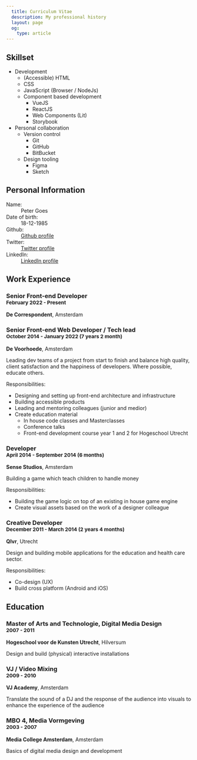 ```yaml
---
  title: Curriculum Vitae
  description: My professional history
  layout: page
  og:
    type: article
---
```

<div class="top">
  <div>
    <h2>Skillset</h2>
    <ul>
      <li> Development
        <ul>
          <li>(Accessible) HTML</li>
          <li>CSS</li>
          <li>JavaScript (Browser / NodeJs)</li>
          <li>Component based development
            <ul>
              <li>VueJS</li>
              <li>ReactJS</li>
              <li>Web Components (Lit)</li>
              <li>Storybook</li>
            </ul>
          </li>
        </ul>
      </li>
      <li>Personal collaboration
        <ul>
          <li>Version control
            <ul>
              <li>Git</li>
              <li>GitHub</li>
              <li>BitBucket</li>
            </ul>
          </li>
          <li>Design tooling
            <ul>
              <li>Figma</li>
              <li>Sketch</li>
            <ul>
          </li>
        </ul>
      </li>
    </ul>
  </div>
  <div>
    <h2>Personal Information</h2>
    <dl class="personal-information">
      <dt>Name:</dt><dd>Peter Goes</dd>
      <dt>Date of birth:</dt><dd>18-12-1985</dd>
      <dt>Github:</dt><dd><a href="https://github.com/petergoes">Github profile</a></dd>
      <dt>Twitter:</dt><dd><a href="https://twitter.com/petergoes">Twitter profile</a></dd>
      <dt>LinkedIn:</dt><dd><a href="https://www.linkedin.com/in/pgoes/">LinkedIn profile</a></dd>
    </dl>
  </div>
</div>

## Work Experience

### Senior Front-end Developer<br /><small>February 2022 - Present</small>
**De Correspondent**, Amsterdam

### Senior Front-end Web Developer / Tech lead<br /><small>October 2014 - January 2022 (7 years 2 month)</small>
**De Voorhoede**, Amsterdam

Leading dev teams of a project from start to finish and balance high quality, client satisfaction and the happiness of developers. Where possible, educate others.

Responsibilities:
* Designing and setting up front-end architecture and infrastructure
* Building accessible products
* Leading and mentoring colleagues (junior and medior)
* Create education material
  * In house code classes and Masterclasses
  * Conference talks
  * Front-end development course year 1 and 2 for Hogeschool Utrecht

### Developer<br /><small>April 2014 - September 2014 (6 months)</small>
**Sense Studios**, Amsterdam

Building a game which teach children to handle money

Responsibilities:
* Building the game logic on top of an existing in house game engine
* Create visual assets based on the work of a designer colleague

### Creative Developer<br /><small>December 2011 - March 2014 (2 years 4 months)</small>
**Qlvr**, Utrecht

Design and building mobile applications for the education and health care sector.

Responsibilities:
* Co-design (UX)
* Build cross platform (Android and iOS)

## Education

### Master of Arts and Technologie, Digital Media Design<br /><small>2007 - 2011</small>
**Hogeschool voor de Kunsten Utrecht**, Hilversum

Design and build (physical) interactive installations

### VJ / Video Mixing<br /><small>2009 - 2010</small>
**VJ Academy**, Amsterdam

Translate the sound of a DJ and the response of the audience into visuals to enhance the experience of the audience

### MBO 4, Media Vormgeving<br ><small>2003 - 2007</small>
**Media College Amsterdam**, Amsterdam

Basics of digital media design and development